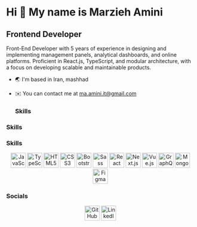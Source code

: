 # Hi 👋 My name is Marzieh Amini

## Frontend Developer

Front-End Developer with 5 years of experience in designing and implementing management panels, analytical dashboards, and online platforms. Proficient in React.js, TypeScript, and modular architecture, with a focus on developing scalable and maintainable products.

- 🌏 I'm based in Iran, mashhad
- ✉️ You can contact me at ma.amini.it@gmail.com

  ### Skills

### Skills

### Skills

<p align="center">
  <a href="https://www.javascript.com/" target="_blank"><img alt="JavaScript" src="https://simpleicons.org/icons/javascript.svg" width="40" height="40"></a>
  <a href="https://www.typescriptlang.org/" target="_blank"><img alt="TypeScript" src="https://simpleicons.org/icons/typescript.svg" width="40" height="40"></a>
  <a href="https://html.spec.whatwg.org/" target="_blank"><img alt="HTML5" src="https://simpleicons.org/icons/html5.svg" width="40" height="40"></a>
  <a href="https://www.w3.org/Style/CSS/" target="_blank"><img alt="CSS3" src="https://simpleicons.org/icons/css3.svg" width="40" height="40"></a>
  <a href="https://getbootstrap.com/" target="_blank"><img alt="Bootstrap" src="https://simpleicons.org/icons/bootstrap.svg" width="40" height="40"></a>
  <a href="https://sass-lang.com/" target="_blank"><img alt="Sass" src="https://simpleicons.org/icons/sass.svg" width="40" height="40"></a>
  <a href="https://reactjs.org/" target="_blank"><img alt="React" src="https://simpleicons.org/icons/react.svg" width="40" height="40"></a>
  <a href="https://nextjs.org/" target="_blank"><img alt="Next.js" src="https://simpleicons.org/icons/next-dot-js.svg" width="40" height="40"></a>
  <a href="https://vuejs.org/" target="_blank"><img alt="Vue.js" src="https://simpleicons.org/icons/vue-dot-js.svg" width="40" height="40"></a>
  <a href="https://graphql.org/" target="_blank"><img alt="GraphQL" src="https://simpleicons.org/icons/graphql.svg" width="40" height="40"></a>
  <a href="https://www.mongodb.com/" target="_blank"><img alt="MongoDB" src="https://simpleicons.org/icons/mongodb.svg" width="40" height="40"></a>
  <a href="https://www.figma.com/" target="_blank"><img alt="Figma" src="https://simpleicons.org/icons/figma.svg" width="40" height="40"></a>
</p>

### Socials

<p align="center">
  <a href="https://github.com/marzieh-amin" target="_blank"><img alt="GitHub" src="https://simpleicons.org/icons/github.svg" width="40" height="40"></a>
  <a href="https://www.linkedin.com/in/marziyh-amini-1b588a198/" target="_blank"><img alt="LinkedIn" src="https://simpleicons.org/icons/linkedin.svg" width="40" height="40"></a>
</p>

<!--
**marzieh-amini/marzieh-amini** is a ✨ _special_ ✨ repository because its `README.md` (this file) appears on your GitHub profile.

Here are some ideas to get you started:

- 🔭 I’m currently working on ...
- 🌱 I’m currently learning ...
- 👯 I’m looking to collaborate on ...
- 🤔 I’m looking for help with ...
- 💬 Ask me about ...
- 📫 How to reach me: ...
- 😄 Pronouns: ...
- ⚡ Fun fact: ...
-->

